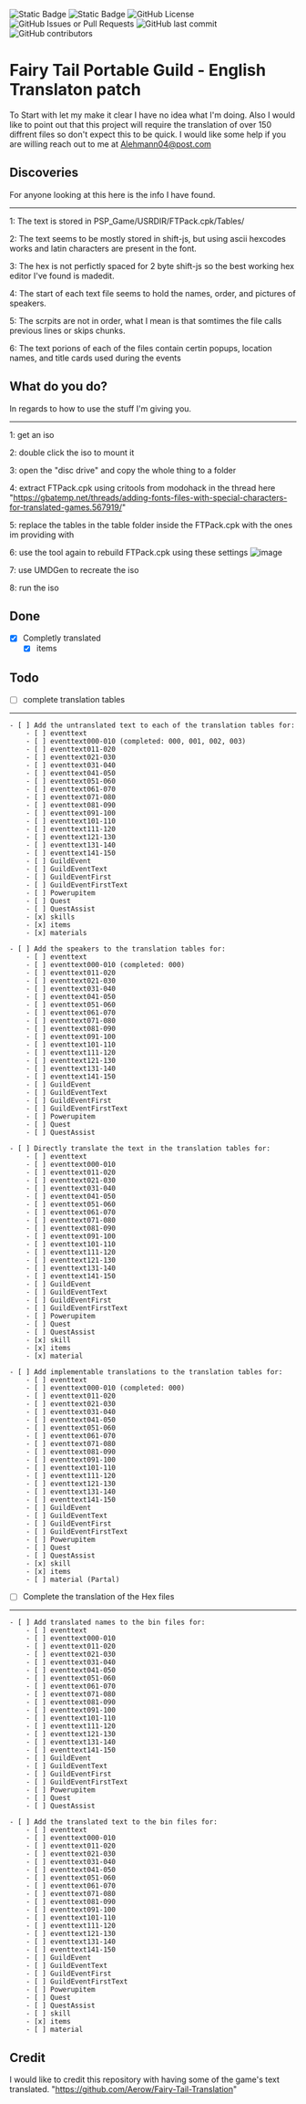 ![Static Badge](https://img.shields.io/badge/Slow%20updates-red)
![Static Badge](https://img.shields.io/badge/Send%20Help-yellow)
![GitHub License](https://img.shields.io/github/license/Alehmann04/Fairy-Tail-Portible-Guild-English-Translation)
![GitHub Issues or Pull Requests](https://img.shields.io/github/issues/Alehmann04/Fairy-Tail-Portible-Guild-English-Translation)
![GitHub last commit](https://img.shields.io/github/last-commit/Alehmann04/Fairy-Tail-Portible-Guild-English-Translation)
![GitHub contributors](https://img.shields.io/github/contributors-anon/Alehmann04/Fairy-Tail-Portible-Guild-English-Translation)



Fairy Tail Portable Guild - English Translaton patch
====================================================

To Start with let my make it clear I have no idea what I'm doing.
Also I would like to point out that this project will require the translation of over 150 diffrent files so don't expect this to be quick.
I would like some help if you are willing reach out to me at Alehmann04@post.com 

Discoveries
-----------

For anyone looking at this here is the info I have found. 
_________________________________________________________

1: The text is stored in PSP_Game/USRDIR/FTPack.cpk/Tables/

2: The text seems to be mostly stored in shift-js, but using ascii hexcodes works and latin characters are present in the font.

3: The hex is not perfictly spaced for 2 byte shift-js so the best working hex editor I've found is madedit.

4: The start of each text file seems to hold the names, order, and pictures of speakers.

5: The scrpits are not in order, what I mean is that somtimes the file calls previous lines or skips chunks.

6: The text porions of each of the files contain certin popups, location names, and title cards used during the events

What do you do?
---------------
In regards to how to use the stuff I'm giving you.
_________________________________________________

1: get an iso

2: double click the iso to mount it

3: open the "disc drive" and copy the whole thing to a folder

4: extract FTPack.cpk using critools from modohack in the thread here "https://gbatemp.net/threads/adding-fonts-files-with-special-characters-for-translated-games.567919/"

5: replace the tables in the table folder inside the FTPack.cpk with the ones im providing with 

6: use the tool again to rebuild FTPack.cpk using these settings ![image](https://github.com/user-attachments/assets/b001e839-0c00-4047-8a22-80bbf3d03273)

7: use UMDGen to recreate the iso 

8: run the iso

Done
----
- [x] Completly translated
	- [x] items
	
Todo
----
- [ ] complete translation tables
______________________________
	- [ ] Add the untranslated text to each of the translation tables for:
		- [ ] eventtext
		- [ ] eventtext000-010 (completed: 000, 001, 002, 003)
		- [ ] eventtext011-020
    	- [ ] eventtext021-030
    	- [ ] eventtext031-040
    	- [ ] eventtext041-050
    	- [ ] eventtext051-060
    	- [ ] eventtext061-070
    	- [ ] eventtext071-080
    	- [ ] eventtext081-090
    	- [ ] eventtext091-100
    	- [ ] eventtext101-110
    	- [ ] eventtext111-120
    	- [ ] eventtext121-130
    	- [ ] eventtext131-140
    	- [ ] eventtext141-150
    	- [ ] GuildEvent
    	- [ ] GuildEventText
    	- [ ] GuildEventFirst
    	- [ ] GuildEventFirstText
    	- [ ] Powerupitem
    	- [ ] Quest
    	- [ ] QuestAssist
    	- [x] skills
    	- [x] items
    	- [x] materials
		
  	- [ ] Add the speakers to the translation tables for:
    	- [ ] eventtext
		- [ ] eventtext000-010 (completed: 000)
    	- [ ] eventtext011-020
    	- [ ] eventtext021-030
    	- [ ] eventtext031-040
    	- [ ] eventtext041-050
    	- [ ] eventtext051-060
    	- [ ] eventtext061-070
    	- [ ] eventtext071-080
    	- [ ] eventtext081-090
    	- [ ] eventtext091-100
    	- [ ] eventtext101-110
    	- [ ] eventtext111-120
    	- [ ] eventtext121-130
    	- [ ] eventtext131-140
    	- [ ] eventtext141-150
    	- [ ] GuildEvent
    	- [ ] GuildEventText
    	- [ ] GuildEventFirst
    	- [ ] GuildEventFirstText
    	- [ ] Powerupitem
    	- [ ] Quest
    	- [ ] QuestAssist
  
  	- [ ] Directly translate the text in the translation tables for:
    	- [ ] eventtext
    	- [ ] eventtext000-010
    	- [ ] eventtext011-020
    	- [ ] eventtext021-030
    	- [ ] eventtext031-040
    	- [ ] eventtext041-050
    	- [ ] eventtext051-060
    	- [ ] eventtext061-070
    	- [ ] eventtext071-080
    	- [ ] eventtext081-090
    	- [ ] eventtext091-100
    	- [ ] eventtext101-110
    	- [ ] eventtext111-120
    	- [ ] eventtext121-130
    	- [ ] eventtext131-140
    	- [ ] eventtext141-150
    	- [ ] GuildEvent
    	- [ ] GuildEventText
    	- [ ] GuildEventFirst
    	- [ ] GuildEventFirstText
    	- [ ] Powerupitem
    	- [ ] Quest
    	- [ ] QuestAssist
    	- [x] skill
    	- [x] items
    	- [x] material
	
  	- [ ] Add implementable translations to the translation tables for:
    	- [ ] eventtext
		- [ ] eventtext000-010 (completed: 000)
    	- [ ] eventtext011-020
    	- [ ] eventtext021-030
    	- [ ] eventtext031-040
    	- [ ] eventtext041-050
    	- [ ] eventtext051-060
    	- [ ] eventtext061-070
    	- [ ] eventtext071-080
    	- [ ] eventtext081-090
    	- [ ] eventtext091-100
    	- [ ] eventtext101-110
    	- [ ] eventtext111-120
    	- [ ] eventtext121-130
    	- [ ] eventtext131-140
    	- [ ] eventtext141-150
    	- [ ] GuildEvent
    	- [ ] GuildEventText
    	- [ ] GuildEventFirst
    	- [ ] GuildEventFirstText
    	- [ ] Powerupitem
    	- [ ] Quest
    	- [ ] QuestAssist
    	- [x] skill
    	- [x] items
		- [ ] material (Partal)

- [ ] Complete the translation of the Hex files
_____________________________________________
	- [ ] Add translated names to the bin files for:
    	- [ ] eventtext
    	- [ ] eventtext000-010
    	- [ ] eventtext011-020
    	- [ ] eventtext021-030
    	- [ ] eventtext031-040
    	- [ ] eventtext041-050
    	- [ ] eventtext051-060
    	- [ ] eventtext061-070
    	- [ ] eventtext071-080
    	- [ ] eventtext081-090
    	- [ ] eventtext091-100
    	- [ ] eventtext101-110
    	- [ ] eventtext111-120
    	- [ ] eventtext121-130
    	- [ ] eventtext131-140
    	- [ ] eventtext141-150
    	- [ ] GuildEvent
    	- [ ] GuildEventText
    	- [ ] GuildEventFirst
    	- [ ] GuildEventFirstText
    	- [ ] Powerupitem
    	- [ ] Quest
    	- [ ] QuestAssist
	
  	- [ ] Add the translated text to the bin files for:
    	- [ ] eventtext
    	- [ ] eventtext000-010
    	- [ ] eventtext011-020
    	- [ ] eventtext021-030
    	- [ ] eventtext031-040
    	- [ ] eventtext041-050
    	- [ ] eventtext051-060
    	- [ ] eventtext061-070
    	- [ ] eventtext071-080
    	- [ ] eventtext081-090
    	- [ ] eventtext091-100
    	- [ ] eventtext101-110
    	- [ ] eventtext111-120
    	- [ ] eventtext121-130
    	- [ ] eventtext131-140
    	- [ ] eventtext141-150
    	- [ ] GuildEvent
    	- [ ] GuildEventText
    	- [ ] GuildEventFirst
    	- [ ] GuildEventFirstText
    	- [ ] Powerupitem
    	- [ ] Quest
    	- [ ] QuestAssist
    	- [ ] skill
    	- [x] items
    	- [ ] material	

Credit
------
I would like to credit this repository with having some of the game's text translated. "https://github.com/Aerow/Fairy-Tail-Translation"
